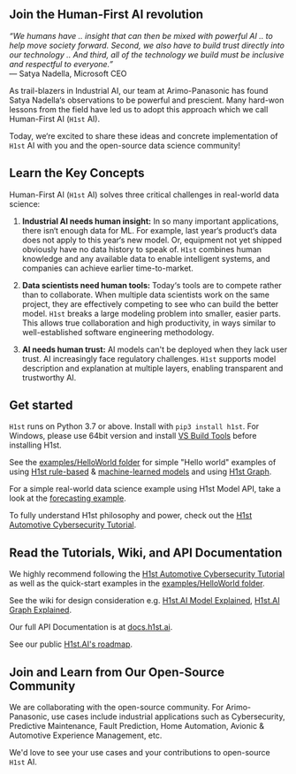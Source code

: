 ## Join the Human-First AI revolution
_“We humans have .. insight that can then be mixed with powerful AI .. to help move society forward. Second, we also have to build trust directly into our technology .. And third, all of the technology we build must be inclusive and respectful to everyone.”_
<br/>— Satya Nadella, Microsoft CEO

As trail-blazers in Industrial AI, our team at Arimo-Panasonic has found Satya Nadella‘s observations to be powerful and prescient. Many hard-won lessons from the field have led us to adopt this approach which we call Human-First AI (`H1st` AI). 

Today, we‘re excited to share these ideas and concrete implementation of `H1st` AI with you and the open-source data science community!

## Learn the Key Concepts
Human-First AI (`H1st` AI) solves three critical challenges in real-world data science:

1. __Industrial AI needs human insight:__ In so many important applications, there isn‘t enough data for ML. For example, last year‘s product‘s data does not apply to this year‘s new model. Or, equipment not yet shipped obviously have no data history to speak of. `H1st` combines human knowledge and any available data to enable intelligent systems, and companies can achieve earlier time-to-market.

2. __Data scientists need human tools:__ Today‘s tools are to compete rather than to collaborate. When multiple data scientists work on the same project, they are effectively competing to see who can build the better model. `H1st` breaks a large modeling problem into smaller, easier parts. This allows true collaboration and high productivity, in ways similar to well-established software engineering methodology. 

3. __AI needs human trust:__ AI models can't be deployed when they lack user trust. AI increasingly face regulatory challenges. `H1st` supports model description and explanation at multiple layers, enabling transparent and trustworthy AI.


## Get started
`H1st` runs on Python 3.7 or above. Install with `pip3 install h1st`. For Windows, please use 64bit version and install [VS Build Tools](https://visualstudio.microsoft.com/downloads/) before installing H1st.

See the [examples/HelloWorld folder](examples/HelloWorld) for simple "Hello world" examples of using 
[H1st rule-based](examples/HelloWorld/rule_based_model.py) & [machine-learned models](examples/HelloWorld/ml_model.py) and using [H1st Graph](examples/HelloWorld/helloworld_graph.py).

For a simple real-world data science example using H1st Model API, take a look at the [forecasting example](examples/Forecasting).

To fully understand H1st philosophy and power, check out the [H1st Automotive Cybersecurity Tutorial](https://h1st.ai).


## Read the Tutorials, Wiki, and API Documentation
We highly recommend following the [H1st Automotive Cybersecurity Tutorial](https://h1st.ai) as well as the quick-start examples in the [examples/HelloWorld folder](examples/HelloWorld).

See the wiki for design consideration e.g. [H1st.AI Model Explained](../../wiki/Human-First-AI-Graph-Explained), [H1st.AI Graph Explained](../../wiki/Human-First-AI-Graph-Explained).

Our full API Documentation is at [docs.h1st.ai](https://docs.h1st.ai/).

See our public [H1st.AI's roadmap](../../wiki/Human-First-AI-Roadmap).

## Join and Learn from Our Open-Source Community
We are collaborating with the open-source community. For Arimo-Panasonic, use cases include industrial applications such as Cybersecurity, Predictive Maintenance, Fault Prediction, Home Automation, Avionic & Automotive Experience Management, etc.

We'd love to see your use cases and your contributions to open-source `H1st` AI. 
